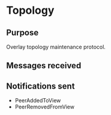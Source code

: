 # Topology

## Purpose

Overlay topology maintenance protocol.

## Messages received

## Notifications sent

- PeerAddedToView
- PeerRemovedFromView
